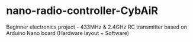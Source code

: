 # nano-radio-controller-CybAiR
Beginner electronics project - 433MHz &amp; 2.4GHz RC transmitter based on Arduino Nano board (Hardware layout + Software)
